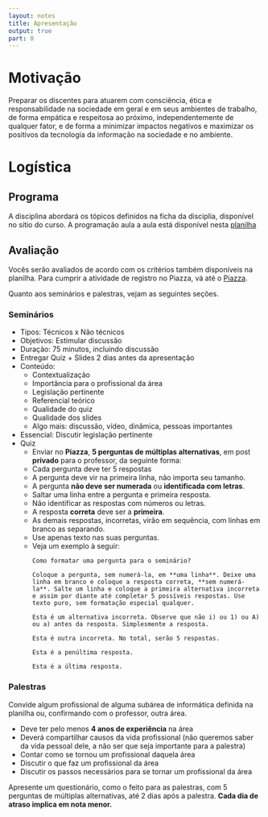```yaml
---
layout: notes
title: Apresentação
output: true
part: 0 
---
```


# Motivação

Preparar os discentes para atuarem com consciência, ética e responsabilidade na sociedade em geral e em seus ambientes de trabalho, de forma empática e respeitosa ao próximo, independentemente de qualquer fator, e de forma a minimizar impactos negativos e maximizar os positivos da tecnologia da informação na sociedade e no ambiente.

# Logística

## Programa

A disciplina abordará os tópicos definidos na ficha da disciplia, disponível no sítio do curso.
A programação aula a aula está disponível nesta [planilha](https://drive.google.com/file/d/1UsDzikZHDv3Gv-7TC-mFZL3yL7BDZYAk/view?usp=sharing)

## Avaliação

Vocês serão avaliados de acordo com os critérios também disponíveis na planilha. Para cumprir a atividade de registro no Piazza, vá até o [Piazza](https://piazza.com/ufu.br/semester12020/gsi009).

Quanto aos seminários e palestras, vejam as seguintes seções.

### Seminários

* Tipos: Técnicos x Não técnicos
* Objetivos: Estimular discussão
* Duração: 75 minutos, incluindo discussão
* Entregar Quiz + Slides 2 dias antes da apresentação
* Conteúdo:
  * Contextualização
  * Importância para o profissional da área
  * Legislação pertinente
  * Referencial teórico
  * Qualidade do quiz
  * Qualidade dos slides
  * Algo mais: discussão, vídeo, dinâmica, pessoas importantes
* Essencial: Discutir legislação pertinente
* Quiz
  * Enviar no **Piazza**, **5 perguntas de múltiplas alternativas**, em post **privado** para o professor,  da seguinte forma:
  * Cada pergunta deve ter 5 respostas
  * A pergunta deve vir na primeira linha, não importa seu tamanho.
  * A pergunta **não deve ser numerada** ou **identificada com letras**.
  * Saltar uma linha entre a pergunta e primeira resposta.
  * Não identificar as respostas com números ou letras.
  * A resposta **correta** deve ser a **primeira**.
  * As demais respostas, incorretas, virão em sequência, com linhas em branco as separando.
  * Use apenas texto nas suas perguntas.
  * Veja um exemplo à seguir:
    ```
    Como formatar uma pergunta para o seminário?

    Coloque a pergunta, sem numerá-la, em **uma linha**. Deixe uma linha em branco e coloque a resposta correta, **sem numerá-la**. Salte um linha e coloque a primeira alternativa incorreta e assim por diante até completar 5 possíveis respostas. Use texto puro, sem formatação especial qualquer.

    Esta é um alternativa incorreta. Observe que não i) ou 1) ou A) ou a) antes da resposta. Simplesmente a resposta.

    Esta é outra incorreta. No total, serão 5 respostas.

    Esta é a penúltima resposta.

    Esta é a última resposta.
    ```

### Palestras

Convide algum profissional de alguma subárea de informática definida na planilha ou, confirmando com o professor, outra área.
* Deve ter pelo menos **4 anos de experiência** na área
* Deverá compartilhar causos da vida profissional (não queremos saber da vida pessoal dele, a não ser que seja importante para a palestra)
* Contar como se tornou um profissional daquela área
* Discutir o que faz um profissional da área
* Discutir os passos necessários para se tornar um profissional da área

Apresente um questionário, como o feito para as palestras, com 5 perguntas de múltiplas alternativas, até 2 dias após a palestra. **Cada dia de atraso implica em nota menor.**
